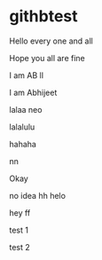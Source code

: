# githbtest

Hello every one and all

Hope you all are fine

I am AB
ll

I am Abhijeet

lalaa neo

lalalulu

hahaha

nn

Okay

no idea 
hh
helo

hey
ff

test 1 

test 2
